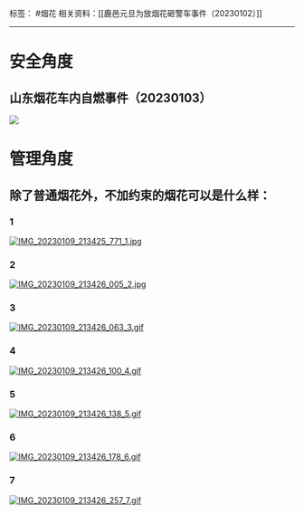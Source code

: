 标签： #烟花 
相关资料：[[鹿邑元旦为放烟花砸警车事件（20230102）]]
***
# 安全角度
## 山东烟花车内自燃事件（20230103）
![](https://raw.githubusercontent.com/bluntvoice/mypic/main/IMG_20230106_041400_341.jpg)
# 管理角度
## 除了普通烟花外，不加约束的烟花可以是什么样：
### 1
[![IMG_20230109_213425_771_1.jpg](https://raw.githubusercontent.com/bluntvoice/mypic/main/IMG_20230109_213425_771_1.jpg)](https://raw.githubusercontent.com/bluntvoice/mypic/main/IMG_20230109_213425_771_1.jpg)
### 2
[![IMG_20230109_213426_005_2.jpg](https://raw.githubusercontent.com/bluntvoice/mypic/main/IMG_20230109_213426_005_2.jpg)](https://raw.githubusercontent.com/bluntvoice/mypic/main/IMG_20230109_213426_005_2.jpg)
### 3
[![IMG_20230109_213426_063_3.gif](https://raw.githubusercontent.com/bluntvoice/mypic/main/IMG_20230109_213426_063_3.gif)](https://raw.githubusercontent.com/bluntvoice/mypic/main/IMG_20230109_213426_063_3.gif)
### 4
[![IMG_20230109_213426_100_4.gif](https://raw.githubusercontent.com/bluntvoice/mypic/main/IMG_20230109_213426_100_4.gif)](https://raw.githubusercontent.com/bluntvoice/mypic/main/IMG_20230109_213426_100_4.gif)
### 5
[![IMG_20230109_213426_138_5.gif](https://raw.githubusercontent.com/bluntvoice/mypic/main/IMG_20230109_213426_138_5.gif)](https://raw.githubusercontent.com/bluntvoice/mypic/main/IMG_20230109_213426_138_5.gif)
### 6
[![IMG_20230109_213426_178_6.gif](https://raw.githubusercontent.com/bluntvoice/mypic/main/IMG_20230109_213426_178_6.gif)](https://raw.githubusercontent.com/bluntvoice/mypic/main/IMG_20230109_213426_178_6.gif)
### 7
[![IMG_20230109_213426_257_7.gif](https://raw.githubusercontent.com/bluntvoice/mypic/main/IMG_20230109_213426_257_7.gif)](https://raw.githubusercontent.com/bluntvoice/mypic/main/IMG_20230109_213426_257_7.gif)
